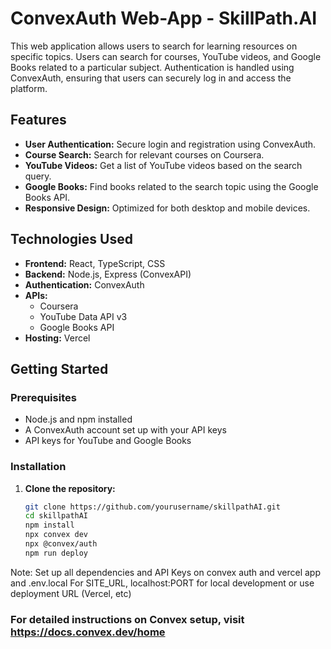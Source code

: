 # ConvexAuth Web-App - SkillPath.AI

This web application allows users to search for learning resources on specific topics. Users can search for courses, YouTube videos, and Google Books related to a particular subject. Authentication is handled using ConvexAuth, ensuring that users can securely log in and access the platform.

## Features

- **User Authentication:** Secure login and registration using ConvexAuth.
- **Course Search:** Search for relevant courses on Coursera.
- **YouTube Videos:** Get a list of YouTube videos based on the search query.
- **Google Books:** Find books related to the search topic using the Google Books API.
- **Responsive Design:** Optimized for both desktop and mobile devices.

## Technologies Used

- **Frontend:** React, TypeScript, CSS
- **Backend:** Node.js, Express (ConvexAPI)
- **Authentication:** ConvexAuth
- **APIs:** 
  - Coursera
  - YouTube Data API v3
  - Google Books API
- **Hosting:** Vercel

## Getting Started

### Prerequisites

- Node.js and npm installed
- A ConvexAuth account set up with your API keys
- API keys for YouTube and Google Books

### Installation

1. **Clone the repository:**

   ```bash
   git clone https://github.com/yourusername/skillpathAI.git
   cd skillpathAI
   npm install
   npx convex dev
   npx @convex/auth
   npm run deploy
   
Note:
Set up all dependencies and API Keys on convex auth and vercel app and .env.local
For SITE_URL, localhost:PORT for local development or use deployment URL (Vercel, etc)

### For detailed instructions on Convex setup, visit https://docs.convex.dev/home
